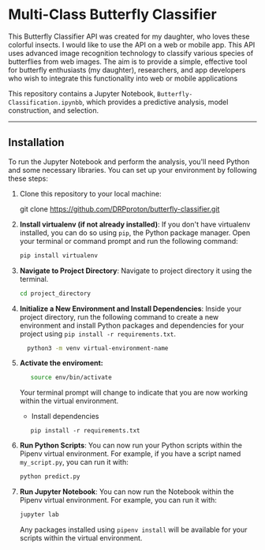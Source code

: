 # Multi-Class Butterfly Classifier

This Butterfly Classifier API was created for my daughter, who loves these colorful insects. I would like to use the API on a web or mobile app. This API uses advanced image recognition technology to classify various species of butterflies from web images. The aim is to provide a simple, effective tool for butterfly enthusiasts (my daughter), researchers, and app developers who wish to integrate this functionality into web or mobile applications

This repository contains a Jupyter Notebook, `Butterfly-Classification.ipynbb`, 
which provides a predictive analysis, model construction, and selection. 

<hr />


## Installation

To run the Jupyter Notebook and perform the analysis, you'll need Python and some necessary libraries. You can set up your environment by following these steps:

1. Clone this repository to your local machine:

   git clone https://github.com/DRPproton/butterfly-classifier.git

1. **Install virtualenv (if not already installed)**:
   If you don't have virtualenv installed, you can do so using `pip`, the Python package manager. Open your terminal or command prompt and run the following command:

   ```bash
   pip install virtualenv
   ```

2. **Navigate to Project Directory**:
   Navigate to project directory it using the terminal.

   ```bash
   cd project_directory
   ```

3. **Initialize a New Environment and Install Dependencies**:
   Inside your project directory, run the following command to create a new environment and install Python packages and dependencies for your project using `pip install -r requirements.txt`.
   
   ```bash
     python3 -m venv virtual-environment-name
   ```


4. **Activate the enviroment:**

   ```bash
      source env/bin/activate
   ```
   Your terminal prompt will change to indicate that you are now working within the  virtual environment.

   - Install dependencies
   ```
      pip install -r requirements.txt
   ```
   

5. **Run Python Scripts**:
   You can now run your Python scripts within the Pipenv virtual environment. For example, if you have a script named `my_script.py`, you can run it with:
    
   ```bash
   python predict.py
   ```
   
6. **Run Jupyter Notebook**:
   You can now run the Notebook within the Pipenv virtual environment. For example, you can run it with:
    
   ```bash
   jupyter lab
   ```

   Any packages installed using `pipenv install` will be available for your scripts within the virtual environment.

